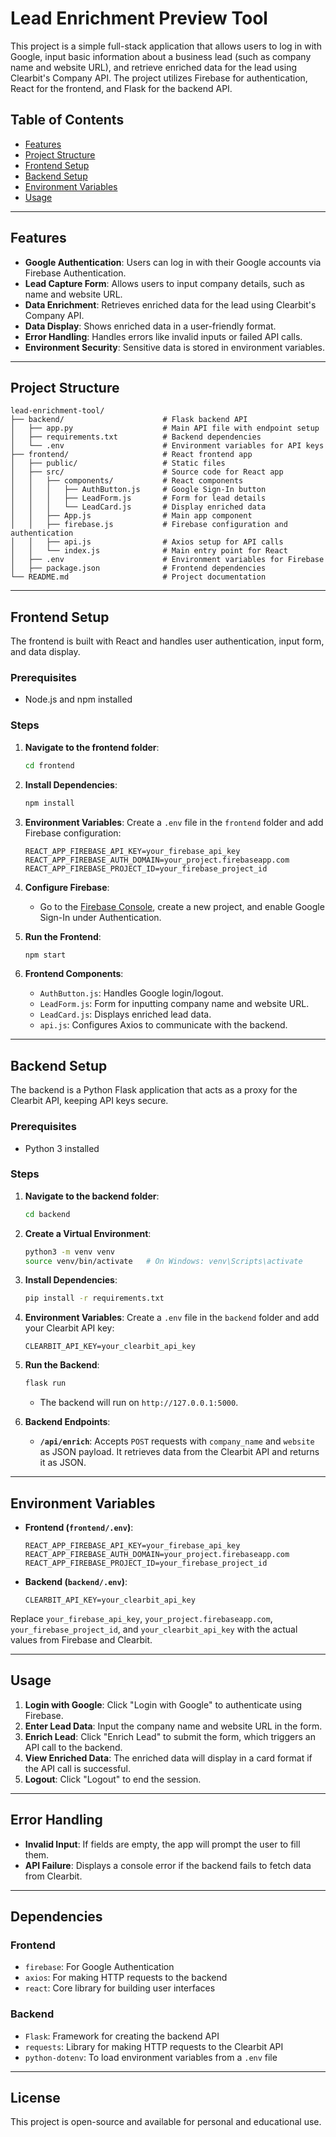 
# Lead Enrichment Preview Tool

This project is a simple full-stack application that allows users to log in with Google, input basic information about a business lead (such as company name and website URL), and retrieve enriched data for the lead using Clearbit's Company API. The project utilizes Firebase for authentication, React for the frontend, and Flask for the backend API.

## Table of Contents
- [Features](#features)
- [Project Structure](#project-structure)
- [Frontend Setup](#frontend-setup)
- [Backend Setup](#backend-setup)
- [Environment Variables](#environment-variables)
- [Usage](#usage)

---

## Features
- **Google Authentication**: Users can log in with their Google accounts via Firebase Authentication.
- **Lead Capture Form**: Allows users to input company details, such as name and website URL.
- **Data Enrichment**: Retrieves enriched data for the lead using Clearbit's Company API.
- **Data Display**: Shows enriched data in a user-friendly format.
- **Error Handling**: Handles errors like invalid inputs or failed API calls.
- **Environment Security**: Sensitive data is stored in environment variables.

---

## Project Structure
```
lead-enrichment-tool/
├── backend/                      # Flask backend API
│   ├── app.py                    # Main API file with endpoint setup
│   ├── requirements.txt          # Backend dependencies
│   └── .env                      # Environment variables for API keys
├── frontend/                     # React frontend app
│   ├── public/                   # Static files
│   ├── src/                      # Source code for React app
│   │   ├── components/           # React components
│   │   │   ├── AuthButton.js     # Google Sign-In button
│   │   │   ├── LeadForm.js       # Form for lead details
│   │   │   └── LeadCard.js       # Display enriched data
│   │   ├── App.js                # Main app component
│   │   ├── firebase.js           # Firebase configuration and authentication
│   │   ├── api.js                # Axios setup for API calls
│   │   └── index.js              # Main entry point for React
│   ├── .env                      # Environment variables for Firebase
│   ├── package.json              # Frontend dependencies
└── README.md                     # Project documentation
```

---

## Frontend Setup

The frontend is built with React and handles user authentication, input form, and data display.

### Prerequisites
- Node.js and npm installed

### Steps

1. **Navigate to the frontend folder**:
   ```bash
   cd frontend
   ```

2. **Install Dependencies**:
   ```bash
   npm install
   ```

3. **Environment Variables**: Create a `.env` file in the `frontend` folder and add Firebase configuration:
   ```plaintext
   REACT_APP_FIREBASE_API_KEY=your_firebase_api_key
   REACT_APP_FIREBASE_AUTH_DOMAIN=your_project.firebaseapp.com
   REACT_APP_FIREBASE_PROJECT_ID=your_firebase_project_id
   ```

4. **Configure Firebase**:
   - Go to the [Firebase Console](https://console.firebase.google.com/), create a new project, and enable Google Sign-In under Authentication.

5. **Run the Frontend**:
   ```bash
   npm start
   ```

6. **Frontend Components**:
   - `AuthButton.js`: Handles Google login/logout.
   - `LeadForm.js`: Form for inputting company name and website URL.
   - `LeadCard.js`: Displays enriched lead data.
   - `api.js`: Configures Axios to communicate with the backend.

---

## Backend Setup

The backend is a Python Flask application that acts as a proxy for the Clearbit API, keeping API keys secure.

### Prerequisites
- Python 3 installed

### Steps

1. **Navigate to the backend folder**:
   ```bash
   cd backend
   ```

2. **Create a Virtual Environment**:
   ```bash
   python3 -m venv venv
   source venv/bin/activate   # On Windows: venv\Scripts\activate
   ```

3. **Install Dependencies**:
   ```bash
   pip install -r requirements.txt
   ```

4. **Environment Variables**: Create a `.env` file in the `backend` folder and add your Clearbit API key:
   ```plaintext
   CLEARBIT_API_KEY=your_clearbit_api_key
   ```

5. **Run the Backend**:
   ```bash
   flask run
   ```
   - The backend will run on `http://127.0.0.1:5000`.

6. **Backend Endpoints**:
   - **`/api/enrich`**: Accepts `POST` requests with `company_name` and `website` as JSON payload. It retrieves data from the Clearbit API and returns it as JSON.

---

## Environment Variables

- **Frontend (`frontend/.env`)**:
  ```plaintext
  REACT_APP_FIREBASE_API_KEY=your_firebase_api_key
  REACT_APP_FIREBASE_AUTH_DOMAIN=your_project.firebaseapp.com
  REACT_APP_FIREBASE_PROJECT_ID=your_firebase_project_id
  ```

- **Backend (`backend/.env`)**:
  ```plaintext
  CLEARBIT_API_KEY=your_clearbit_api_key
  ```

Replace `your_firebase_api_key`, `your_project.firebaseapp.com`, `your_firebase_project_id`, and `your_clearbit_api_key` with the actual values from Firebase and Clearbit.

---

## Usage

1. **Login with Google**: Click "Login with Google" to authenticate using Firebase.
2. **Enter Lead Data**: Input the company name and website URL in the form.
3. **Enrich Lead**: Click "Enrich Lead" to submit the form, which triggers an API call to the backend.
4. **View Enriched Data**: The enriched data will display in a card format if the API call is successful.
5. **Logout**: Click "Logout" to end the session.

---

## Error Handling

- **Invalid Input**: If fields are empty, the app will prompt the user to fill them.
- **API Failure**: Displays a console error if the backend fails to fetch data from Clearbit.

---

## Dependencies

### Frontend
- `firebase`: For Google Authentication
- `axios`: For making HTTP requests to the backend
- `react`: Core library for building user interfaces

### Backend
- `Flask`: Framework for creating the backend API
- `requests`: Library for making HTTP requests to the Clearbit API
- `python-dotenv`: To load environment variables from a `.env` file

---

## License

This project is open-source and available for personal and educational use.

